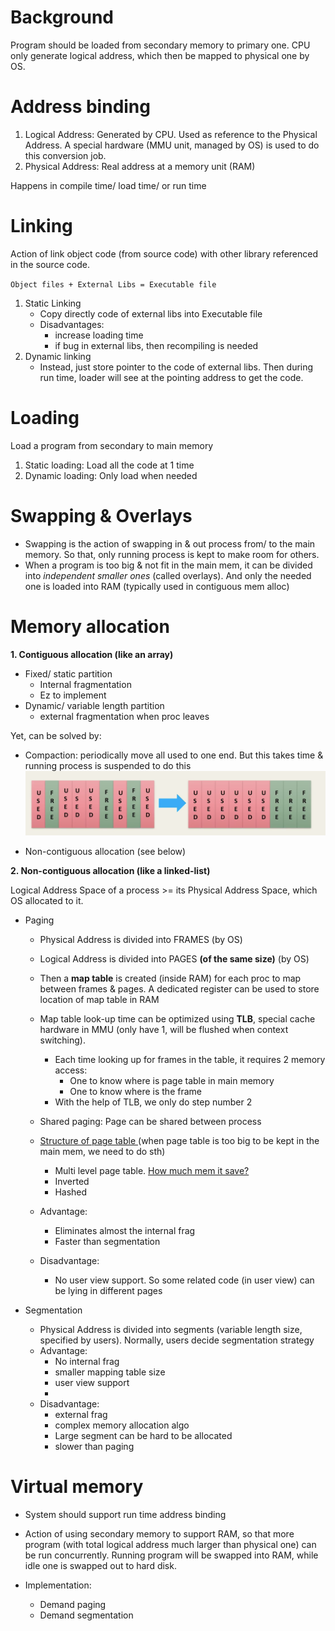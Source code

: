 # Background

Program should be loaded from secondary memory to primary one. CPU only generate logical address, which then be mapped to physical one by OS.

# Address binding

1. Logical Address: Generated by CPU. Used as reference to the Physical Address. A special hardware (MMU unit, managed by OS) is used to do this conversion job.
2. Physical Address: Real address at a memory unit (RAM)

Happens in compile time/ load time/ or run time

# Linking

Action of link object code (from source code) with other library referenced in the source code.

`Object files + External Libs = Executable file`

1. Static Linking
    - Copy directly code of external libs into Executable file
    - Disadvantages:
        - increase loading time
        - if bug in external libs, then recompiling is needed
2. Dynamic linking
    - Instead, just store pointer to the code of external libs. Then during run time, loader will see at the pointing address to get the code.

# Loading

Load a program from secondary to main memory

1. Static loading: Load all the code at 1 time
2. Dynamic loading: Only load when needed

# Swapping & Overlays

-   Swapping is the action of swapping in & out process from/ to the main memory. So that, only running process is kept to make room for others.
-   When a program is too big & not fit in the main mem, it can be divided into _independent smaller ones_ (called overlays). And only the needed one is loaded into RAM (typically used in contiguous mem alloc)

# Memory allocation

**1. Contiguous allocation (like an array)**

-   Fixed/ static partition
    -   Internal fragmentation
    -   Ez to implement
-   Dynamic/ variable length partition
    -   external fragmentation when proc leaves

Yet, can be solved by:

-   Compaction: periodically move all used to one end. But this takes time & running process is suspended to do this
    ![](images/compaction.png)

-   Non-contiguous allocation (see below)

**2. Non-contiguous allocation (like a linked-list)**

Logical Address Space of a process >= its Physical Address Space, which OS allocated to it.

-   Paging

    -   Physical Address is divided into FRAMES (by OS)
    -   Logical Address is divided into PAGES **(of the same size)** (by OS)
    -   Then a **map table** is created (inside RAM) for each proc to map between frames & pages. A dedicated register can be used to store location of map table in RAM
    -   Map table look-up time can be optimized using **TLB**, special cache hardware in MMU (only have 1, will be flushed when context switching).

        -   Each time looking up for frames in the table, it requires 2 memory access:
            -   One to know where is page table in main memory
            -   One to know where is the frame
        -   With the help of TLB, we only do step number 2

    -   Shared paging: Page can be shared between process
    -   [ Structure of page table ](https://www.youtube.com/watch?v=Sa3Z-aFINuE) (when page table is too big to be kept in the main mem, we need to do sth)

        -   Multi level page table. [How much mem it save?](https://stackoverflow.com/questions/29467510/how-does-multi-level-page-table-save-memory-space)
        -   Inverted
        -   Hashed

    -   Advantage:
        -   Eliminates almost the internal frag
        -   Faster than segmentation
    -   Disadvantage:
        -   No user view support. So some related code (in user view) can be lying in different pages

-   Segmentation
    -   Physical Address is divided into segments (variable length size, specified by users). Normally, users decide segmentation strategy
    -   Advantage:
        -   No internal frag
        -   smaller mapping table size
        -   user view support
        -
    -   Disadvantage:
        -   external frag
        -   complex memory allocation algo
        -   Large segment can be hard to be allocated
        -   slower than paging

# Virtual memory

-   System should support run time address binding

-   Action of using secondary memory to support RAM, so that more program (with total logical address much larger than physical one) can be run concurrently. Running program will be swapped into RAM, while idle one is swapped out to hard disk.
-   Implementation:
    -   Demand paging
    -   Demand segmentation
